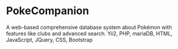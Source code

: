# PokeCompanion
A web-based comprehensive database system about Pokémon with features like clubs and advanced search. Yii2, PHP, mariaDB, HTML, JavaScript, JQuery, CSS, Bootstrap
